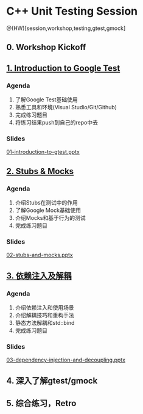 # C++ Unit Testing Session
@(HW)[session,workshop,testing,gtest,gmock]

## 0. Workshop Kickoff

## [1. Introduction to Google Test](./01-GTest)
### Agenda
1. 了解Google Test基础使用
2. 熟悉工具和环境(Visual Studio/Git/Github)
3. 完成练习题目
4. 将练习结果push到自己的repo中去

### Slides
[01-introduction-to-gtest.pptx](./.slides/01-introduction-to-gtest.pptx)

## [2. Stubs & Mocks](./02-GMock)
### Agenda
1. 介绍Stubs在测试中的作用
2. 了解Google Mock基础使用
3. 介绍Mocks和基于行为的测试
4. 完成练习题目

### Slides
[02-stubs-and-mocks.pptx](./.slides/02-stubs-and-mocks.pptx)

## [3. 依赖注入及解耦](./03-Decoupling)
### Agenda
1. 介绍依赖注入和使用场景
2. 介绍解耦技巧和重构手法
3. 静态方法解耦和std::bind
4. 完成练习题目

### Slides
[03-dependency-injection-and-decoupling.pptx](./.slides/03-dependency-injection-and-decoupling.pptx)

## 4. 深入了解gtest/gmock

## 5. 综合练习，Retro

